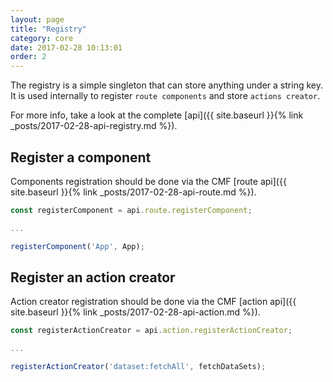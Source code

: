 ```yaml
---
layout: page
title: "Registry"
category: core
date: 2017-02-28 10:13:01
order: 2
---
```


The registry is a simple singleton that can store anything under a string key.
It is used internally to register `route components` and store `actions creator`.

For more info, take a look at the complete [api]({{ site.baseurl }}{% link _posts/2017-02-28-api-registry.md %}).

## Register a component

Components registration should be done via the CMF [route api]({{ site.baseurl }}{% link _posts/2017-02-28-api-route.md %}).

```javascript
const registerComponent = api.route.registerComponent;

...

registerComponent('App', App);
```

## Register an action creator

Action creator registration should be done via the CMF [action api]({{ site.baseurl }}{% link _posts/2017-02-28-api-action.md %}).

```javascript
const registerActionCreator = api.action.registerActionCreator;

...

registerActionCreator('dataset:fetchAll', fetchDataSets);
```